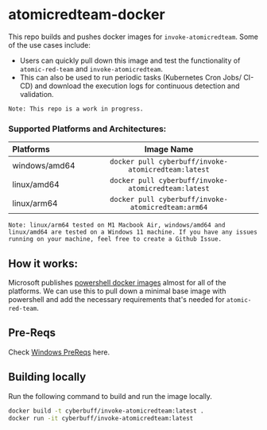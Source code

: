 # atomicredteam-docker

This repo builds and pushes docker images for `invoke-atomicredteam`. Some of the use cases include:

- Users can quickly pull down this image and test the functionality of `atomic-red-team` and `invoke-atomicredteam`.
- This can also be used to run periodic tasks (Kubernetes Cron Jobs/ CI-CD) and download the execution logs for continuous detection and validation.

```
Note: This repo is a work in progress.
```
### Supported Platforms and Architectures:

| Platforms   |              Image Name              |
| :---------- | :----------------------------------: |
| windows/amd64 | `docker pull cyberbuff/invoke-atomicredteam:latest` |
| linux/amd64 | `docker pull cyberbuff/invoke-atomicredteam:latest` |
| linux/arm64 | `docker pull cyberbuff/invoke-atomicredteam:arm64` |

```
Note: linux/arm64 tested on M1 Macbook Air, windows/amd64 and linux/amd64 are tested on a Windows 11 machine. If you have any issues running on your machine, feel free to create a Github Issue.
```

## How it works:

Microsoft publishes [powershell docker images](https://hub.docker.com/_/microsoft-powershell) almost for all of the platforms. We can use this to pull down a minimal base image with powershell and add the necessary requirements that's needed for `atomic-red-team`.


## Pre-Reqs
Check [Windows PreReqs](https://learn.microsoft.com/en-us/virtualization/windowscontainers/quick-start/set-up-environment?tabs=dockerce) here.

## Building locally

Run the following command to build and run the image locally.

```sh
docker build -t cyberbuff/invoke-atomicredteam:latest .
docker run -it cyberbuff/invoke-atomicredteam:latest
```